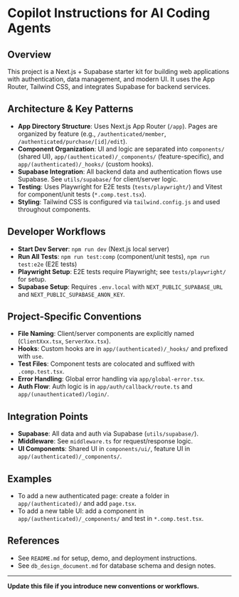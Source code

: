 # Copilot Instructions for AI Coding Agents

## Overview
This project is a Next.js + Supabase starter kit for building web applications with authentication, data management, and modern UI. It uses the App Router, Tailwind CSS, and integrates Supabase for backend services.

## Architecture & Key Patterns
- **App Directory Structure**: Uses Next.js App Router (`/app`). Pages are organized by feature (e.g., `/authenticated/member`, `/authenticated/purchase/[id]/edit`).
- **Component Organization**: UI and logic are separated into `components/` (shared UI), `app/(authenticated)/_components/` (feature-specific), and `app/(authenticated)/_hooks/` (custom hooks).
- **Supabase Integration**: All backend data and authentication flows use Supabase. See `utils/supabase/` for client/server logic.
- **Testing**: Uses Playwright for E2E tests (`tests/playwright/`) and Vitest for component/unit tests (`*.comp.test.tsx`).
- **Styling**: Tailwind CSS is configured via `tailwind.config.js` and used throughout components.

## Developer Workflows
- **Start Dev Server**: `npm run dev` (Next.js local server)
- **Run All Tests**: `npm run test:comp` (component/unit tests), `npm run test:e2e` (E2E tests)
- **Playwright Setup**: E2E tests require Playwright; see `tests/playwright/` for setup.
- **Supabase Setup**: Requires `.env.local` with `NEXT_PUBLIC_SUPABASE_URL` and `NEXT_PUBLIC_SUPABASE_ANON_KEY`.

## Project-Specific Conventions
- **File Naming**: Client/server components are explicitly named (`ClientXxx.tsx`, `ServerXxx.tsx`).
- **Hooks**: Custom hooks are in `app/(authenticated)/_hooks/` and prefixed with `use`.
- **Test Files**: Component tests are colocated and suffixed with `.comp.test.tsx`.
- **Error Handling**: Global error handling via `app/global-error.tsx`.
- **Auth Flow**: Auth logic is in `app/auth/callback/route.ts` and `app/(unauthenticated)/login/`.

## Integration Points
- **Supabase**: All data and auth via Supabase (`utils/supabase/`).
- **Middleware**: See `middleware.ts` for request/response logic.
- **UI Components**: Shared UI in `components/ui/`, feature UI in `app/(authenticated)/_components/`.

## Examples
- To add a new authenticated page: create a folder in `app/(authenticated)/` and add `page.tsx`.
- To add a new table UI: add a component in `app/(authenticated)/_components/` and test in `*.comp.test.tsx`.

## References
- See `README.md` for setup, demo, and deployment instructions.
- See `db_design_document.md` for database schema and design notes.

---

**Update this file if you introduce new conventions or workflows.**
